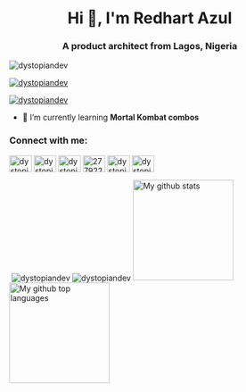 <h1 align="center">Hi 👋, I'm Redhart Azul</h1>
<h3 align="center">A product architect from Lagos, Nigeria</h3>

<p align="left"> <img src="https://komarev.com/ghpvc/?username=dystopiandev&label=Profile%20views&color=0e75b6&style=flat" alt="dystopiandev" /> </p>

<p align="left"> <a href="https://github.com/ryo-ma/github-profile-trophy"><img src="https://github-profile-trophy.vercel.app/?username=dystopiandev" alt="dystopiandev" /></a> </p>

<p align="left"> <a href="https://twitter.com/dystopiandev" target="blank"><img src="https://img.shields.io/twitter/follow/dystopiandev?logo=twitter&style=for-the-badge" alt="dystopiandev" /></a> </p>

- 🌱 I’m currently learning **Mortal Kombat combos**

<h3 align="left">Connect with me:</h3>
<p align="left">
<a href="https://dev.to/dystopiandev" target="blank"><img align="center" src="https://raw.githubusercontent.com/rahuldkjain/github-profile-readme-generator/master/src/images/icons/Social/devto.svg" alt="dystopiandev" height="30" width="40" /></a>
<a href="https://twitter.com/dystopiandev" target="blank"><img align="center" src="https://raw.githubusercontent.com/rahuldkjain/github-profile-readme-generator/master/src/images/icons/Social/twitter.svg" alt="dystopiandev" height="30" width="40" /></a>
<a href="https://linkedin.com/in/dystopiandev" target="blank"><img align="center" src="https://raw.githubusercontent.com/rahuldkjain/github-profile-readme-generator/master/src/images/icons/Social/linked-in-alt.svg" alt="dystopiandev" height="30" width="40" /></a>
<a href="https://stackoverflow.com/users/2779225" target="blank"><img align="center" src="https://raw.githubusercontent.com/rahuldkjain/github-profile-readme-generator/master/src/images/icons/Social/stack-overflow.svg" alt="2779225" height="30" width="40" /></a>
<a href="https://fb.com/dystopiandev" target="blank"><img align="center" src="https://raw.githubusercontent.com/rahuldkjain/github-profile-readme-generator/master/src/images/icons/Social/facebook.svg" alt="dystopiandev" height="30" width="40" /></a>
<a href="https://instagram.com/dystopiandev" target="blank"><img align="center" src="https://raw.githubusercontent.com/rahuldkjain/github-profile-readme-generator/master/src/images/icons/Social/instagram.svg" alt="dystopiandev" height="30" width="40" /></a>
</p>

<p>&nbsp;<img align="center" src="https://github-readme-stats.vercel.app/api?username=dystopiandev&show_icons=true&locale=en" alt="dystopiandev" />
  <img align="center" src="https://github-readme-streak-stats.herokuapp.com/?user=dystopiandev&" alt="dystopiandev" />
  <img height="180em" src="https://github-readme-stats.vercel.app/api?username=dystopiandev&show_icons=true&theme=merko&count_private=true" alt="My github stats" />
  <img height="180em" src="https://github-readme-stats.vercel.app/api/top-langs/?username=dystopiandev&theme=merko&layout=compact" alt="My github top languages" />
</p>
